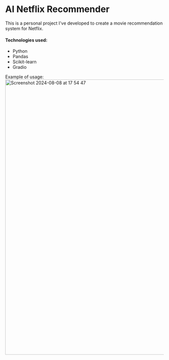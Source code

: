 AI Netflix Recommender
===========
This is a personal project I've developed to create a movie recommendation system for Netflix.

#### Technologies used:
* Python
* Pandas
* Scikit-learn
* Gradio





Example of usage:
<img width="877" alt="Screenshot 2024-08-08 at 17 54 47" src="https://github.com/user-attachments/assets/6bf410f6-bac6-468c-91d7-b37962338416">
